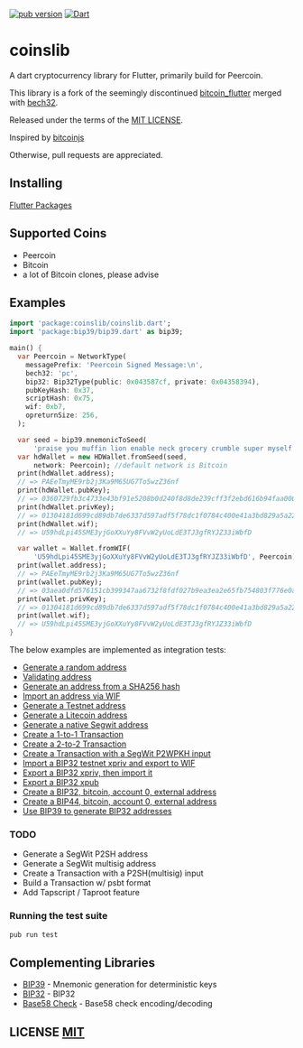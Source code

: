 <a href="https://pub.dartlang.org/packages/coinslib"><img alt="pub version" src="https://img.shields.io/pub/v/coinslib?style=flat-squaree"></a> [![Dart](https://github.com/Vesta-wallet/coinslib/actions/workflows/dart.yml/badge.svg)](https://github.com/Vesta-wallet/coinslib/actions/workflows/dart.yml)

# coinslib
A dart cryptocurrency library for Flutter, primarily build for Peercoin.


This library is a fork of the seemingly discontinued  [bitcoin_flutter](https://github.com/dart-bitcoin/bitcoin_flutter) merged with [bech32](https://github.com/saeveritt/bech32).

Released under the terms of the [MIT LICENSE](LICENSE).

Inspired by [bitcoinjs](https://github.com/bitcoinjs/bitcoinjs-lib)

Otherwise, pull requests are appreciated.

## Installing

[Flutter Packages](https://pub.dev/packages/coinslib/install)

## Supported Coins
- Peercoin 
- Bitcoin
- a lot of Bitcoin clones, please advise 

## Examples

```dart
import 'package:coinslib/coinslib.dart';
import 'package:bip39/bip39.dart' as bip39;

main() {
  var Peercoin = NetworkType(
    messagePrefix: 'Peercoin Signed Message:\n',
    bech32: 'pc',
    bip32: Bip32Type(public: 0x043587cf, private: 0x04358394),
    pubKeyHash: 0x37,
    scriptHash: 0x75,
    wif: 0xb7,
    opreturnSize: 256,
  );

  var seed = bip39.mnemonicToSeed(
      'praise you muffin lion enable neck grocery crumble super myself license ghost');
  var hdWallet = new HDWallet.fromSeed(seed,
      network: Peercoin); //default network is Bitcoin
  print(hdWallet.address);
  // => PAEeTmyME9rb2j3Ka9M65UG7To5wzZ36nf
  print(hdWallet.pubKey);
  // => 0360729fb3c4733e43bf91e5208b0d240f8d8de239cff3f2ebd616b94faa0007f4
  print(hdWallet.privKey);
  // => 01304181d699cd89db7de6337d597adf5f78dc1f0784c400e41a3bd829a5a226
  print(hdWallet.wif);
  // => U59hdLpi45SME3yjGoXXuYy8FVvW2yUoLdE3TJ3gfRYJZ33iWbfD

  var wallet = Wallet.fromWIF(
      'U59hdLpi45SME3yjGoXXuYy8FVvW2yUoLdE3TJ3gfRYJZ33iWbfD', Peercoin);
  print(wallet.address);
  // => PAEeTmyME9rb2j3Ka9M65UG7To5wzZ36nf
  print(wallet.pubKey);
  // => 03aea0dfd576151cb399347aa6732f8fdf027b9ea3ea2e65fb754803f776e0a509
  print(wallet.privKey);
  // => 01304181d699cd89db7de6337d597adf5f78dc1f0784c400e41a3bd829a5a226
  print(wallet.wif);
  // => U59hdLpi45SME3yjGoXXuYy8FVvW2yUoLdE3TJ3gfRYJZ33iWbfD
}

```

The below examples are implemented as integration tests:
- [Generate a random address](https://github.com/Vesta-wallet/coinslib/blob/master/test/integration/addresses_test.dart#L21)
- [Validating address](https://github.com/Vesta-wallet/coinslib/blob/master/test/address_test.dart)
- [Generate an address from a SHA256 hash](https://github.com/Vesta-wallet/coinslib/blob/master/test/integration/addresses_test.dart#L26)
- [Import an address via WIF](https://github.com/Vesta-wallet/coinslib/blob/master/test/integration/addresses_test.dart#L32)
- [Generate a Testnet address](https://github.com/Vesta-wallet/coinslib/blob/master/test/integration/addresses_test.dart#L37)
- [Generate a Litecoin address](https://github.com/Vesta-wallet/coinslib/blob/master/test/integration/addresses_test.dart#L45)
- [Generate a native Segwit address](https://github.com/Vesta-wallet/coinslib/blob/master/test/integration/addresses_test.dart#L53)
- [Create a 1-to-1 Transaction](https://github.com/Vesta-wallet/coinslib/blob/master/test/integration/transactions_test.dart#L7)
- [Create a 2-to-2 Transaction](https://github.com/Vesta-wallet/coinslib/blob/master/test/integration/transactions_test.dart#L21)
- [Create a Transaction with a SegWit P2WPKH input](https://github.com/Vesta-wallet/coinslib/blob/master/test/integration/transactions_test.dart#L45)
- [Import a BIP32 testnet xpriv and export to WIF](https://github.com/Vesta-wallet/coinslib/blob/master/test/integration/bip32_test.dart#L9)
- [Export a BIP32 xpriv, then import it](https://github.com/Vesta-wallet/coinslib/blob/master/test/integration/bip32_test.dart#L14)
- [Export a BIP32 xpub](https://github.com/Vesta-wallet/coinslib/blob/master/test/integration/bip32_test.dart#L23)
- [Create a BIP32, bitcoin, account 0, external address](https://github.com/Vesta-wallet/coinslib/blob/master/test/integration/bip32_test.dart#L30)
- [Create a BIP44, bitcoin, account 0, external address](https://github.com/Vesta-wallet/coinslib/blob/master/test/integration/bip32_test.dart#L41)
- [Use BIP39 to generate BIP32 addresses](https://github.com/Vesta-wallet/coinslib/blob/master/test/integration/bip32_test.dart#L56)


### TODO
- Generate a SegWit P2SH address
- Generate a SegWit multisig address
- Create a Transaction with a P2SH(multisig) input
- Build a Transaction w/ psbt format
- Add Tapscript / Taproot feature

### Running the test suite

``` bash
pub run test
```

## Complementing Libraries
- [BIP39](https://github.com/anicdh/bip39) - Mnemonic generation for deterministic keys
- [BIP32](https://github.com/anicdh/bip32) - BIP32
- [Base58 Check](https://github.com/anicdh/bs58check-dart) - Base58 check encoding/decoding

## LICENSE [MIT](LICENSE)

